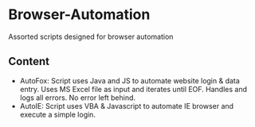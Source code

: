 # Browser-Automation
Assorted scripts designed for browser automation

## Content
 - AutoFox: Script uses Java and JS to automate website login & data entry.  Uses MS Excel file as input and iterates until EOF.
            Handles and logs all errors.  No error left behind.
 - AutoIE:  Script uses VBA & Javascript to automate IE browser and execute a simple login.  

